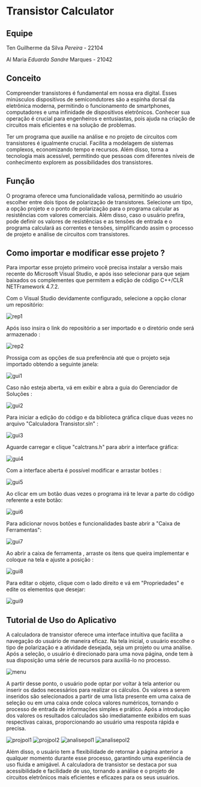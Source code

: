 # Transistor Calculator

## Equipe

Ten Guilherme da Silva *Pereira* - 22104

Al Maria *Eduarda Sandre* Marques - 21042

## Conceito

Compreender transistores é fundamental em nossa era digital. Esses minúsculos dispositivos de semicondutores são a espinha dorsal da eletrônica moderna, permitindo o funcionamento de smartphones, computadores e uma infinidade de dispositivos eletrônicos. Conhecer sua operação é crucial para engenheiros e entusiastas, pois ajuda na criação de circuitos mais eficientes e na solução de problemas.

Ter um programa que auxilie na análise e no projeto de circuitos com transistores é igualmente crucial. Facilita a modelagem de sistemas complexos, economizando tempo e recursos. Além disso, torna a tecnologia mais acessível, permitindo que pessoas com diferentes níveis de conhecimento explorem as possibilidades dos transistores.


## Função

O programa oferece uma funcionalidade valiosa, permitindo ao usuário escolher entre dois tipos de polarização de transistores. Selecione um tipo, a opção projeto e o ponto de polarização para o programa calcular as resistências com valores comerciais. Além disso, caso o usuário prefira, pode definir os valores de resistências e as tensões de entrada e o programa calculará  as correntes e tensões, simplificando assim o processo de projeto e análise de circuitos com transistores.

## Como importar e modificar esse projeto ?

Para importar esse projeto primeiro você precisa instalar a versão mais recente do Microsoft Visual Studio, e após isso  selecionar para que sejam baixados os complementes que permitem a edição de  código C++/CLR NETFramework 4.7.2. 

Com o Visual Studio devidamente configurado, selecione a opção clonar um repositório: 

![](Images/rep1.jpg "rep1")

Após isso insira o link do repositório a ser importado e o diretório onde será armazenado : 

![](Images/rep2.jpg "rep2")

Prossiga com as opções de sua preferência até que o projeto seja importado obtendo a seguinte janela:

![](Images/gui1.jpg "gui1")

Caso não esteja aberta, vá em exibir e abra a guia do Gerenciador de Soluções :

![](Images/gui2.jpg "gui2")

Para iniciar a edição do código e da biblioteca gráfica clique duas vezes no arquivo "Calculadora Transistor.sln" : 

![](Images/gui3.jpg "gui3")

Aguarde carregar e clique "calctrans.h" para abrir a interface gráfica:

![](Images/gui4.jpg "gui4")

Com a interface aberta é possível modificar  e arrastar botões : 

![](Images/gui5.jpg "gui5")

Ao clicar em um botão  duas vezes o programa irá te levar a parte do código referente a este botão: 

![](Images/gui6.jpg "gui6")

Para adicionar novos botões e funcionalidades  baste abrir a  "Caixa de Ferramentas":

![](Images/gui7.jpg "gui7")

Ao abrir a caixa de ferramenta , arraste os itens que queira implementar  e coloque na tela e ajuste a posição : 

![](Images/gui8.jpg "gui8")


Para editar o objeto, clique com o lado direito e vá em "Propriedades" e edite  os elementos que desejar: 

![](Images/gui9.jpg "gui9")

## Tutorial de Uso do Aplicativo

A calculadora de transistor oferece uma interface intuitiva que facilita a navegação do usuário de maneira eficaz. Na tela inicial, o usuário escolhe o tipo de polarização e a atividade desejada, seja um projeto ou uma análise. Após a seleção, o usuário é direcionado para uma nova página, onde tem à sua disposição uma série de recursos para auxiliá-lo no processo.

![](Images/menu.jpg "menu")

A partir desse ponto, o usuário pode optar por voltar à tela anterior ou inserir os dados necessários para realizar os cálculos. Os valores a serem inseridos são selecionados a partir de uma lista presente em uma caixa de seleção ou em uma caixa onde coloca valores numéricos, tornando o processo de entrada de informações simples e prático. Após a introdução dos valores os resultados calculados são imediatamente exibidos em suas respectivas caixas, proporcionando ao usuário uma resposta rápida e precisa.

![](Images/projpol1.jpg "projpol1")
![](Images/projpol2.jpg "projpol2")
![](Images/analisepol1.jpg "analisepol1")
![](Images/analisepol1.jpg "analisepol2")

Além disso, o usuário tem a flexibilidade de retornar à página anterior a qualquer momento durante esse processo, garantindo uma experiência de uso fluida e amigável. A calculadora de transistor se destaca por sua acessibilidade e facilidade de uso, tornando a análise e o projeto de circuitos eletrônicos mais eficientes e eficazes para os seus usuários.
